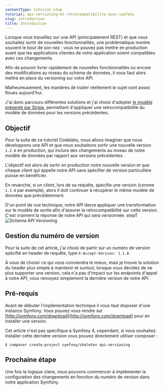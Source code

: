```yaml
---
contentType: tutorial-step
tutorial: api-versioning-et-retrocompatibilite-avec-symfony
slug: introduction
title: Introduction
---
```


Lorsque vous travaillez sur une API (principalement REST) et que vous souhaitez sortir de nouvelles fonctionnalités, une problématique montre souvent le bout de son nez : vous ne pouvez pas mettre en production avant que les applications clientes de votre application soient compatibles avec ces changements.

Afin de pouvoir livrer rapidement de nouvelles fonctionnalités ou encore des modifications au niveau du schéma de données, il vous faut alors mettre en place du versioning sur votre API.

Malheureusement, les manières de traiter réellement le sujet sont assez floues aujourd'hui.

J'ai donc parcouru différentes solutions et j'ai choisi d'adopter [le modèle présenté par Stripe](https://stripe.com/blog/api-versioning), permettant d'appliquer une retrocompatibilité du modèle de données pour les versions précédentes.

## Objectif

Pour la suite de ce tutoriel Codelabs, nous allons imaginer que nous développons une API et que nous souhaitons sortir une nouvelle version `1.2.0` en production, qui inclura des changements au niveau de notre modèle de données par rapport aux versions précédentes.

L'objectif est alors de sortir en production notre nouvelle version et que chaque client qui appelle notre API sans spécifier de version particulière puisse en bénéficier.

En revanche, si un client, lors de sa requête, spécifie une version (comme `1.1.0` par exemple), alors il doit continuer à récupérer le même modèle de données que précédemment.

D'un point de vue technique, notre API devra appliquer une transformation sur le modèle de sortie afin d'assurer la retrocompatibilité sur cette version. C'est vraiment la réponse de notre API qui sera versionnée.
stepT
![Schema API Versioning](https://storage.googleapis.com/tutos/assets/2018-03-28-api-versioning-et-retrocompatibilite-avec-symfony/schema.jpg)

## Gestion du numéro de version

Pour la suite de cet article, j'ai choisi de partir sur un numéro de version spécifié en header de requête, type `X-Accept-Version: 1.1.0`.

À vous de choisir ce qui vous conviendra le mieux, mais je trouve la solution du header plus simple à maintenir et surtout, lorsque vous décidez de ne plus supporter une version, cela n'a pas d'impact sur les endpoints d'appel à votre API, vous renvoyez simplement la dernière version de votre API.

## Pré-requis

Avant de débuter l'implémentation technique il vous faut disposer d'une instance Symfony. Vous pouvez vous rendre sur [http://symfony.com/download](http://symfony.com/download) pour en installer une version.

Cet article n'est pas spécifique à Symfony 4, cependant, si vous souhaitez installer cette dernière version vous pouvez directement utiliser composer :

```
$ composer create-project symfony/skeleton api-versioning
```

## Prochaine étape

Une fois la logique claire, nous pouvons commencer à implémenter la configuration des changements en fonction du numéro de version dans notre application Symfony.
